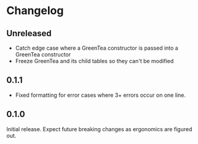 # Changelog

## Unreleased

- Catch edge case where a GreenTea constructor is passed into a GreenTea constructor
- Freeze GreenTea and its child tables so they can't be modified

## 0.1.1

- Fixed formatting for error cases where 3+ errors occur on one line.

## 0.1.0

Initial release.
Expect future breaking changes as ergonomics are figured out.